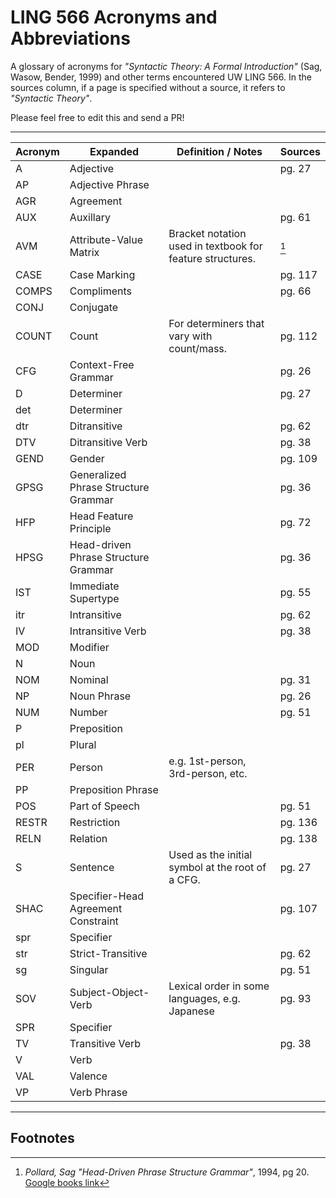 # LING 566 Acronyms and Abbreviations

A glossary of acronyms for _"Syntactic Theory: A Formal Introduction"_ (Sag, Wasow, Bender, 1999) and other terms encountered UW LING 566. In the sources column, if a page is specified without a source, it refers to _"Syntactic Theory"_.

Please feel free to edit this and send a PR!

---

<!--

Please keep this alphabetized. :) 

Copy-paste template row:     | acronym | word | definition | src |

Meta discussion: Should this include general vocabulary, including words defined in the text explicitly? Or just acronyms?
-->


| Acronym       | Expanded     | Definition / Notes | Sources  |
| ------------- | ------------- | ---------- | ---------|
| A | Adjective | | pg. 27 |
| AP | Adjective Phrase | | |
| AGR | Agreement | | |
| AUX | Auxillary | | pg. 61 |
| AVM | Attribute-Value Matrix | Bracket notation used in textbook for feature structures. | [^1] |
| CASE | Case Marking | | pg. 117 |
| COMPS  | Compliments  | | pg. 66 |
| CONJ | Conjugate | | |
| COUNT | Count | For determiners that vary with count/mass. | pg. 112 |
| CFG | Context-Free Grammar | | pg. 26 |
| D | Determiner | | pg. 27 |
| det | Determiner | | |
| dtr | Ditransitive | | pg. 62 |
| DTV | Ditransitive Verb | | pg. 38 |
| GEND | Gender | | pg. 109 |
| GPSG | Generalized Phrase Structure Grammar | | pg. 36 |
| HFP | Head Feature Principle | | pg. 72 |
| HPSG | Head-driven Phrase Structure Grammar | | pg. 36 |
| IST | Immediate Supertype | | pg. 55 |
| itr  | Intransitive  | | pg. 62 |
| IV | Intransitive Verb | | pg. 38 |
| MOD | Modifier | | |
| N | Noun | | |
| NOM | Nominal | | pg. 31 |
| NP | Noun Phrase | | pg. 26 |
| NUM | Number | | pg. 51 |
| P | Preposition | | |
| pl | Plural | | |
| PER | Person | e.g. 1st-person, 3rd-person, etc. | |
| PP | Preposition Phrase | | |
| POS | Part of Speech | | pg. 51 |
| RESTR | Restriction | | pg. 136  |
| RELN | Relation | | pg. 138 |
| S | Sentence | Used as the initial symbol at the root of a CFG. | pg. 27 |
| SHAC | Specifier-Head Agreement Constraint | | pg. 107 |
| spr | Specifier | | |
| str | Strict-Transitive | | pg. 62
| sg | Singular | | pg. 51 |
| SOV | Subject-Object-Verb | Lexical order in some languages, e.g. Japanese | pg. 93 |
| SPR | Specifier | | |
| TV | Transitive Verb | | pg. 38 |
| V | Verb | | |
| VAL | Valence | | |
| VP | Verb Phrase | | |


-----

## Footnotes

[^1]: _Pollard, Sag "Head-Driven Phrase Structure Grammar"_, 1994, pg 20. [Google books link](https://books.google.com/books?id=Ftvg8Vo3QHwC&lpg=PP1&pg=PA20#v=onepage&q=avm&f=false)
